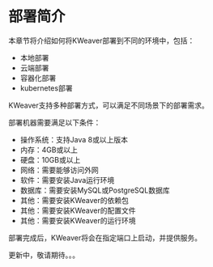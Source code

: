 # 部署简介

本章节将介绍如何将KWeaver部署到不同的环境中，包括：

- 本地部署
- 云端部署
- 容器化部署
- kubernetes部署

KWeaver支持多种部署方式，可以满足不同场景下的部署需求。

部署机器需要满足以下条件：

- 操作系统：支持Java 8或以上版本
- 内存：4GB或以上
- 硬盘：10GB或以上
- 网络：需要能够访问外网
- 软件：需要安装Java运行环境
- 数据库：需要安装MySQL或PostgreSQL数据库
- 其他：需要安装KWeaver的依赖包
- 其他：需要安装KWeaver的配置文件
- 其他：需要安装KWeaver的运行环境

部署完成后，KWeaver将会在指定端口上启动，并提供服务。

更新中，敬请期待。。。